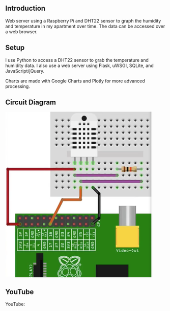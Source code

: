 ## Introduction
Web server using a Raspberry Pi and DHT22 sensor to graph the humidity and temperature in my apartment over time. The data can be accessed over a web browser.

## Setup

I use Python to access a DHT22 sensor to grab the temperature and humidity data. I also use a web server using Flask, uWSGI, SQLite, and JavaScript/jQuery.

Charts are made with Google Charts and Plotly for more advanced processing.

## Circuit Diagram

![Circuit Diagram](/Circuit.png?raw=true "Circuit Diagram")

## YouTube

YouTube: 
